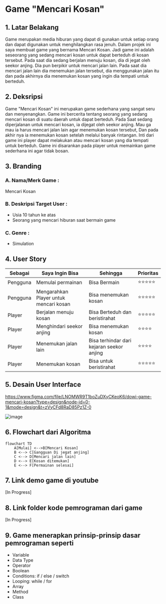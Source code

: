 # Game "Mencari Kosan"
## 1. Latar Belakang
  <p> Game merupakan media hiburan yang dapat di gunakan untuk setiap orang dan dapat digunakan untuk menghilangkan rasa jenuh. Dalam projek ini saya membuat game yang bernama Mencari Kosan. Jadi game ini adalah seseorang yang sedang mencari kosan untuk dapat berteduh di kosan tersebut. Pada saat dia sedang berjalan menuju kosan, dia di jegat oleh seekor anjing. Dia pun berpikir untuk mencari jalan lain. Pada saat dia mencari jalan lain dia menemukan jalan tersebut, dia menggunakan jalan itu dan pada akhirnya dia menemukan kosan yang ingin dia tempati untuk berteduh.</p>
 
## 2. Deksripsi
  Game "Mencari Kosan" ini merupakan game sederhana yang sangat seru dan menyenangkan. Game ini bercerita tentang seorang yang sedang mencari kosan di suatu daerah untuk dapat berteduh. Pada Saat sedang diperjalanan untuk mencari kosan, ia dijegat oleh seekor anjing. Mau ga mau ia harus mencari jalan lain agar menemukan kosan tersebut, Dan pada akhir nya ia menemukan kosan setelah melalui banyak rintangan. Inti dari game ini player dapat melakukan atau mencari kosan yang dia tempati untuk berteduh. Game ini disarankan pada player untuk memainkan game sederhana ini agar tidak bosan.

## 3. Branding
### A. Nama/Merk Game :
Mencari Kosan
### B. Deskripsi Target User :
- Usia 10 tahun ke atas
- Seorang yang mencari hiburan saat bermain game
### C. Genre :
- Simulation

## 4. User Story

Sebagai | Saya Ingin Bisa | Sehingga | Prioritas
---|---|---|---
Pengguna | Memulai permainan | Bisa Bermain | ⭐⭐⭐⭐⭐
Pengguna | Mengarahkan Player untuk mencari kosan | Bisa menemukan kosan | ⭐⭐⭐⭐⭐
Player | Berjalan menuju kosan | Bisa Berteduh dan beristirahat | ⭐⭐⭐⭐⭐
Player | Menghindari seekor anjing | Bisa menemukan kosan | ⭐⭐⭐⭐
Player | Menemukan jalan lain | Bisa terhindar dari kejaran seekor anjing | ⭐⭐⭐⭐
Player | Menemukan kosan | Bisa untuk beristirahat | ⭐⭐⭐⭐⭐


## 5. Desain User Interface
https://www.figma.com/file/LNOMWR9T1boZuDXyCKeoK6/dowi-game-mencari-kosan?type=design&node-id=0-1&mode=design&t=zVyCFd8RaD85Pz1Z-0

![image](https://github.com/BaidhowiAlHuseiniHakiki/BaidhowiAlHuseiniHakiki/assets/144520859/ad17d544-ba41-4376-a1f5-fdec1a774d5d)



## 6. Flowchart dari Algoritma

```mermaid
flowchart TD
    A[Mulai] <-->B[Mencari Kosan]
    B <--> C[Gangguan Di jegat anjing]
    C <--> D[Mencari jalan lain]
    D <--> E[Kosan ditemukan]
    E <--> F[Permainan selesai]
```

## 7. Link demo game di youtube

[In Progress]

## 8. Link folder kode pemrograman dari game

[In Progress]

## 9. Game menerapkan prinsip-prinsip dasar pemrograman seperti

   - Variable
   - Data Type
   - Operator
   - Boolean
   - Conditions: if / else / switch
   - Looping: while / for
   - Array
   - Method
   - Class


